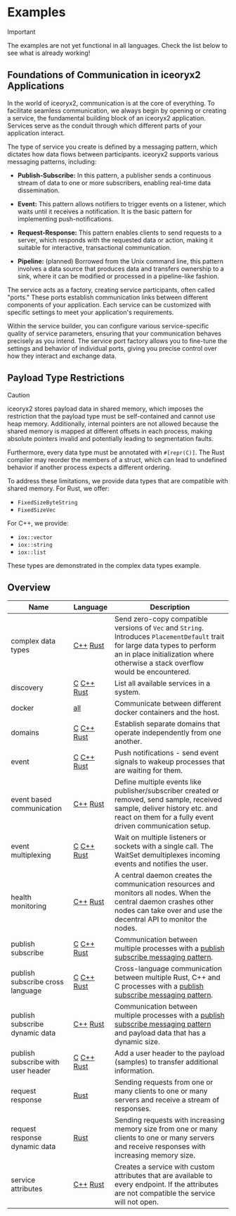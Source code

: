 # Examples

> [!IMPORTANT]
> The examples are not yet functional in all languages. Check the list below to see
> what is already working!

## Foundations of Communication in iceoryx2 Applications

In the world of iceoryx2, communication is at the core of everything. To
facilitate seamless communication, we always begin by opening or creating a
service, the fundamental building block of an iceoryx2 application. Services
serve as the conduit through which different parts of your application interact.

The type of service you create is defined by a messaging pattern, which dictates
how data flows between participants. iceoryx2 supports various messaging
patterns, including:

* **Publish-Subscribe:** In this pattern, a publisher sends a continuous stream
  of data to one or more subscribers, enabling real-time data dissemination.

* **Event:** This pattern allows notifiers to trigger events on a listener,
  which waits until it receives a notification. It is the basic pattern for
  implementing push-notifications.

* **Request-Response:** This pattern enables clients to send requests
  to a server, which responds with the requested data or action, making it
  suitable for interactive, transactional communication.

* **Pipeline:** (planned) Borrowed from the Unix command line, this pattern
  involves a data source that produces data and transfers ownership to a sink,
  where it can be modified or processed in a pipeline-like fashion.

The service acts as a factory, creating service participants, often called
"ports." These ports establish communication links between different components
of your application. Each service can be customized with specific settings to
meet your application's requirements.

Within the service builder, you can configure various service-specific quality
of service parameters, ensuring that your communication behaves precisely as you
intend. The service port factory allows you to fine-tune the settings and
behavior of individual ports, giving you precise control over how they interact
and exchange data.

## Payload Type Restrictions

> [!CAUTION]
> iceoryx2 stores payload data in shared memory, which imposes the restriction that
> the payload type must be self-contained and cannot use heap memory. Additionally,
> internal pointers are not allowed because the shared memory is mapped at different
> offsets in each process, making absolute pointers invalid and potentially leading
> to segmentation faults.
>
> Furthermore, every data type must be annotated with `#[repr(C)]`. The Rust
> compiler may reorder the members of a struct, which can lead to undefined
> behavior if another process expects a different ordering.

To address these limitations, we provide data types that are compatible with shared
memory. For Rust, we offer:

* `FixedSizeByteString`
* `FixedSizeVec`

For C++, we provide:

* `iox::vector`
* `iox::string`
* `iox::list`

These types are demonstrated in the complex data types example.

## Overview

| Name                               | Language                                                                                                                                | Description                                                                                                                                                                                                     |
| ---------------------------------- | --------------------------------------------------------------------------------------------------------------------------------------- | --------------------------------------------------------------------------------------------------------------------------------------------------------------------------------------------------------------- |
| complex data types                 | [C++](cxx/complex_data_types) [Rust](rust/complex_data_types)                                                                           | Send zero-copy compatible versions of `Vec` and `String`. Introduces `PlacementDefault` trait for large data types to perform an in place initialization where otherwise a stack overflow would be encountered. |
| discovery                          | [C](c/discovery) [C++](cxx/discovery) [Rust](rust/discovery)                                                                            | List all available services in a system.                                                                                                                                                                        |
| docker                             | [all](rust/docker)                                                                                                                      | Communicate between different docker containers and the host.                                                                                                                                                   |
| domains                            | [C](c/domains) [C++](cxx/domains) [Rust](rust/domains)                                                                                  | Establish separate domains that operate independently from one another.                                                                                                                                         |
| event                              | [C](c/event) [C++](cxx/event) [Rust](rust/event)                                                                                        | Push notifications - send event signals to wakeup processes that are waiting for them.                                                                                                                          |
| event based communication          | [C++](cxx/event_based_communication) [Rust](rust/event_based_communication)                                                             | Define multiple events like publisher/subscriber created or removed, send sample, received sample, deliver history etc. and react on them for a fully event driven communication setup.                         |
| event multiplexing                 | [C](c/event_multiplexing) [C++](cxx/event_multiplexing) [Rust](rust/event_multiplexing)                                                 | Wait on multiple listeners or sockets with a single call. The WaitSet demultiplexes incoming events and notifies the user.                                                                                      |
| health monitoring                  | [C++](cxx/health_monitoring) [Rust](rust/health_monitoring)                                                                             | A central daemon creates the communication resources and monitors all nodes. When the central daemon crashes other nodes can take over and use the decentral API to monitor the nodes.                          |
| publish subscribe                  | [C](c/publish_subscribe) [C++](cxx/publish_subscribe) [Rust](rust/publish_subscribe)                                                    | Communication between multiple processes with a [publish subscribe messaging pattern](https://en.wikipedia.org/wiki/Publish–subscribe_pattern).                                                                 |
| publish subscribe cross language   | [C](c/publish_subscribe_cross_language) [C++](cxx/publish_subscribe_cross_language) [Rust](rust/publish_subscribe_cross_language)       | Cross-language communication between multiple Rust, C++ and C processes with a [publish subscribe messaging pattern](https://en.wikipedia.org/wiki/Publish–subscribe_pattern).                                  |
| publish subscribe dynamic data     | [C++](cxx/publish_subscribe_dynamic_data) [Rust](rust/publish_subscribe_dynamic_data)                                                   | Communication between multiple processes with a [publish subscribe messaging pattern](https://en.wikipedia.org/wiki/Publish–subscribe_pattern) and payload data that has a dynamic size.                        |
| publish subscribe with user header | [C](c/publish_subscribe_with_user_header) [C++](cxx/publish_subscribe_with_user_header) [Rust](rust/publish_subscribe_with_user_header) | Add a user header to the payload (samples) to transfer additional information.                                                                                                                                  |
| request response                   | [Rust](rust/request_response)                                                                                                           | Sending requests from one or many clients to one or many servers and receive a stream of responses.                                                                                                             |
| request response dynamic data      | [Rust](rust/request_response_dynamic_data)                                                                                              | Sending requests with increasing memory size from one or many clients to one or many servers and receive responses with increasing memory size.                                                                 |
| service attributes                 | [C++](cxx/service_attributes) [Rust](rust/service_attributes)                                                                           | Creates a service with custom attributes that are available to every endpoint. If the attributes are not compatible the service will not open.                                                                  |
